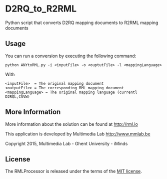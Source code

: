 D2RQ_to_R2RML
=============

Python script that converts D2RQ mapping documents to R2RML mapping documents

Usage
-----
You can run a conversion by executing the following command:
    
    python ANYtoRML.py -i <inputFile> -o <ouptutFile> -l <mappingLanguage>

With 
    
    <inputFile>  = The original mapping document 
    <outputFile> = The corresponding RML mapping document
    <mappingLanguage> = The original mapping language (currentl D2RQL,CSVW)

More Information
----------------

More information about the solution can be found at http://rml.io

This application is developed by Multimedia Lab http://www.mmlab.be

Copyright 2015, Multimedia Lab - Ghent University - iMinds

License
-------

The RMLProcessor is released under the terms of the [MIT license](http://opensource.org/licenses/mit-license.html).
